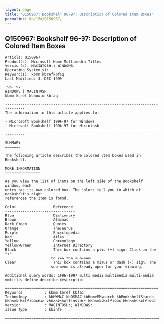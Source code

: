 ```yaml
---
layout: page
title: "Q150967: Bookshelf 96-97: Description of Colored Item Boxes"
permalink: kb/150/Q150967/
---
```


## Q150967: Bookshelf 96-97: Description of Colored Item Boxes

	Article: Q150967
	Product(s): Microsoft Home Multimedia Titles
	Version(s): MACINTOSH:; WINDOWS:
	Operating System(s): 
	Keyword(s): kbmm kbrefkbfaq
	Last Modified: 31-DEC-1999
	
	'96-'97
	WINDOWS | MACINTOSH
	kbmm kbref kbhowto kbfaq
	
	-------------------------------------------------------------------------------
	The information in this article applies to:
	
	- Microsoft Bookshelf 1996-97 for Windows 
	- Microsoft Bookshelf 1996-97 for Macintosh 
	-------------------------------------------------------------------------------
	
	SUMMARY
	=======
	
	The following article describes the colored item boxes used in Bookshelf.
	
	MORE INFORMATION
	================
	
	As you view the list of items on the left side of the Bookshelf window, each
	entry has its own colored box. The colors tell you in which of Bookshelf's eight
	references the item is found.
	
	Color                 Reference
	--------------------------------
	Blue                  Dictionary
	Brown                 Almanac
	Dark Green            Quotes
	Orange                Thesaurus
	Purple                Encyclopedia
	Red                   Atlas
	Yellow                Chronology
	Yellow/Green          Internet Directory
	Black                 This box contains a plus (+) sign. Click on the "+"
	                     to see the sub-menu.
	Clear                 This box contains a minus or dash (-) sign. The
	                     sub-menu is already open for your viewing.
	
	Additional query words: 1996-1997 multi media multimedia multi-media mmtitles define describe description
	
	======================================================================
	Keywords          : kbmm kbref kbfaq
	Technology        : kbHWMAC kbOSMAC kbHomeMMsearch kbBookshelfSearch kbBookShelf1996Mac kbBookShelf1997Mac kbBookShelf1996 kbBookShelf1997
	Version           : MACINTOSH:; WINDOWS:
	Issue type        : kbinfo
	
	=============================================================================
	
